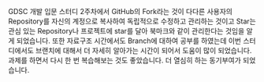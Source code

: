 GDSC 개발 입문 스터디 2주차에서 GitHub의 Fork라는 것이 다다른 사용자의 Repository를 자신의 계정으로 복사하여  독립적으로 수정하고 관리하는 것이고 Star는 관심 있는 Repository나 프로젝트에 star를 달아 북마크와 같이 관리한다는 것임을 알게 되었습니다. 또한 자료구조 시간에서도 Branch에 대하여 공부를 하였는데 이번 스터디에서도 브랜치에 대해서 더 자세히 알아가는 시간이 되어서 도움이 많이 되었습니다. 과제를 하면서 다시 한 번 복습해보는 것도 좋았습니다. 더 열심히 하는 동기부여가 되었습니다.